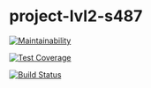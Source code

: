 # project-lvl2-s487

[![Maintainability](https://api.codeclimate.com/v1/badges/f0b8295d88b7a1943131/maintainability)](https://codeclimate.com/github/postscriptumno/project-lvl2-s487/maintainability)

[![Test Coverage](https://api.codeclimate.com/v1/badges/f0b8295d88b7a1943131/test_coverage)](https://codeclimate.com/github/postscriptumno/project-lvl2-s487/test_coverage)

[![Build Status](https://travis-ci.org/postscriptumno/project-lvl2-s487.svg?branch=master)](https://travis-ci.org/postscriptumno/project-lvl2-s487)
